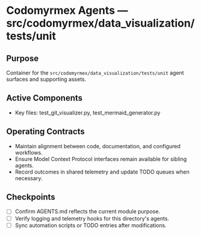 # Codomyrmex Agents — src/codomyrmex/data_visualization/tests/unit

## Purpose
Container for the `src/codomyrmex/data_visualization/tests/unit` agent surfaces and supporting assets.

## Active Components
- Key files: test_git_visualizer.py, test_mermaid_generator.py

## Operating Contracts
- Maintain alignment between code, documentation, and configured workflows.
- Ensure Model Context Protocol interfaces remain available for sibling agents.
- Record outcomes in shared telemetry and update TODO queues when necessary.

## Checkpoints
- [ ] Confirm AGENTS.md reflects the current module purpose.
- [ ] Verify logging and telemetry hooks for this directory's agents.
- [ ] Sync automation scripts or TODO entries after modifications.
